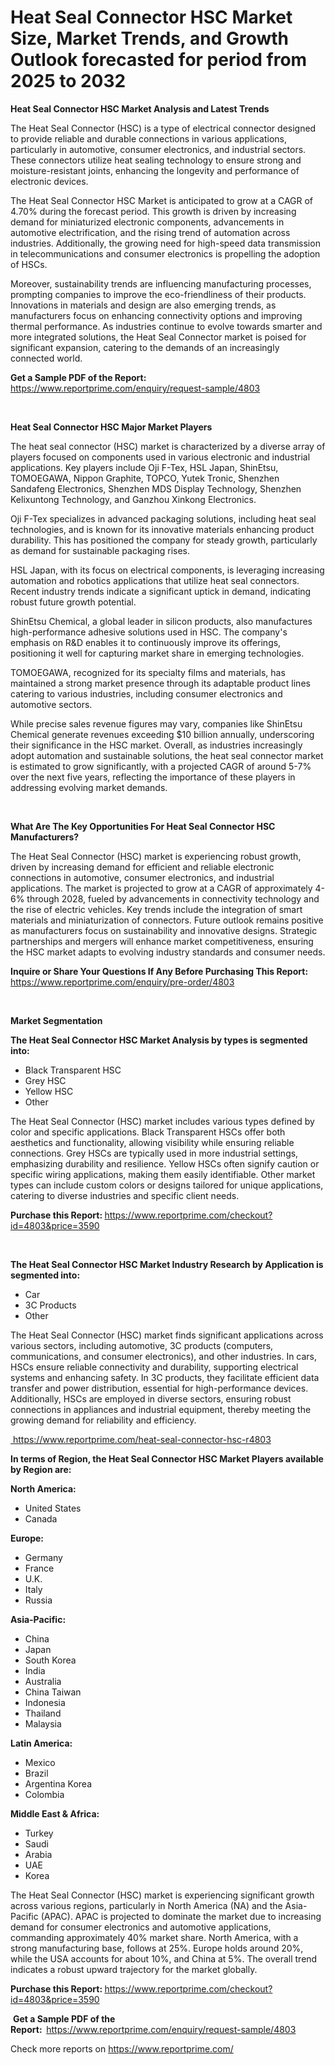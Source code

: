 <p><h1>Heat Seal Connector HSC Market Size, Market Trends, and Growth Outlook forecasted for period from 2025 to 2032</h1></p><p><strong>Heat Seal Connector HSC Market Analysis and Latest Trends</strong></p>
<p><p>The Heat Seal Connector (HSC) is a type of electrical connector designed to provide reliable and durable connections in various applications, particularly in automotive, consumer electronics, and industrial sectors. These connectors utilize heat sealing technology to ensure strong and moisture-resistant joints, enhancing the longevity and performance of electronic devices.</p><p>The Heat Seal Connector HSC Market is anticipated to grow at a CAGR of 4.70% during the forecast period. This growth is driven by increasing demand for miniaturized electronic components, advancements in automotive electrification, and the rising trend of automation across industries. Additionally, the growing need for high-speed data transmission in telecommunications and consumer electronics is propelling the adoption of HSCs. </p><p>Moreover, sustainability trends are influencing manufacturing processes, prompting companies to improve the eco-friendliness of their products. Innovations in materials and design are also emerging trends, as manufacturers focus on enhancing connectivity options and improving thermal performance. As industries continue to evolve towards smarter and more integrated solutions, the Heat Seal Connector market is poised for significant expansion, catering to the demands of an increasingly connected world.</p></p>
<p><strong>Get a Sample PDF of the Report:&nbsp;</strong> <a href="https://www.reportprime.com/enquiry/request-sample/4803?utm_campaign=3199&utm_medium=2&utm_source=Github&utm_content=ia&utm_term=19032025&utm_id=heat-seal-connector-hsc">https://www.reportprime.com/enquiry/request-sample/4803</a></p>
<p>&nbsp;</p>
<p><strong>Heat Seal Connector HSC Major Market Players</strong></p>
<p><p>The heat seal connector (HSC) market is characterized by a diverse array of players focused on components used in various electronic and industrial applications. Key players include Oji F-Tex, HSL Japan, ShinEtsu, TOMOEGAWA, Nippon Graphite, TOPCO, Yutek Tronic, Shenzhen Sandafeng Electronics, Shenzhen MDS Display Technology, Shenzhen Kelixuntong Technology, and Ganzhou Xinkong Electronics.</p><p>Oji F-Tex specializes in advanced packaging solutions, including heat seal technologies, and is known for its innovative materials enhancing product durability. This has positioned the company for steady growth, particularly as demand for sustainable packaging rises.</p><p>HSL Japan, with its focus on electrical components, is leveraging increasing automation and robotics applications that utilize heat seal connectors. Recent industry trends indicate a significant uptick in demand, indicating robust future growth potential.</p><p>ShinEtsu Chemical, a global leader in silicon products, also manufactures high-performance adhesive solutions used in HSC. The company's emphasis on R&D enables it to continuously improve its offerings, positioning it well for capturing market share in emerging technologies.</p><p>TOMOEGAWA, recognized for its specialty films and materials, has maintained a strong market presence through its adaptable product lines catering to various industries, including consumer electronics and automotive sectors.</p><p>While precise sales revenue figures may vary, companies like ShinEtsu Chemical generate revenues exceeding $10 billion annually, underscoring their significance in the HSC market. Overall, as industries increasingly adopt automation and sustainable solutions, the heat seal connector market is estimated to grow significantly, with a projected CAGR of around 5-7% over the next five years, reflecting the importance of these players in addressing evolving market demands.</p></p>
<p>&nbsp;</p>
<p><strong>What Are The Key Opportunities For Heat Seal Connector HSC Manufacturers?</strong></p>
<p><p>The Heat Seal Connector (HSC) market is experiencing robust growth, driven by increasing demand for efficient and reliable electronic connections in automotive, consumer electronics, and industrial applications. The market is projected to grow at a CAGR of approximately 4-6% through 2028, fueled by advancements in connectivity technology and the rise of electric vehicles. Key trends include the integration of smart materials and miniaturization of connectors. Future outlook remains positive as manufacturers focus on sustainability and innovative designs. Strategic partnerships and mergers will enhance market competitiveness, ensuring the HSC market adapts to evolving industry standards and consumer needs.</p></p>
<p><strong>Inquire or Share Your Questions If Any Before Purchasing This Report:</strong> <a href="https://www.reportprime.com/enquiry/pre-order/4803?utm_campaign=3199&utm_medium=2&utm_source=Github&utm_content=ia&utm_term=19032025&utm_id=heat-seal-connector-hsc">https://www.reportprime.com/enquiry/pre-order/4803</a></p>
<p>&nbsp;</p>
<p><strong>Market Segmentation</strong></p>
<p><strong>The Heat Seal Connector HSC Market Analysis by types is segmented into:</strong></p>
<p><ul><li>Black Transparent HSC</li><li>Grey HSC</li><li>Yellow HSC</li><li>Other</li></ul></p>
<p><p>The Heat Seal Connector (HSC) market includes various types defined by color and specific applications. Black Transparent HSCs offer both aesthetics and functionality, allowing visibility while ensuring reliable connections. Grey HSCs are typically used in more industrial settings, emphasizing durability and resilience. Yellow HSCs often signify caution or specific wiring applications, making them easily identifiable. Other market types can include custom colors or designs tailored for unique applications, catering to diverse industries and specific client needs.</p></p>
<p><strong>Purchase this Report:&nbsp;</strong><a href="https://www.reportprime.com/checkout?id=4803&price=3590&utm_campaign=3199&utm_medium=2&utm_source=Github&utm_content=ia&utm_term=19032025&utm_id=heat-seal-connector-hsc">https://www.reportprime.com/checkout?id=4803&price=3590</a></p>
<p>&nbsp;</p>
<p><strong>The Heat Seal Connector HSC Market Industry Research by Application is segmented into:</strong></p>
<p><ul><li>Car</li><li>3C Products</li><li>Other</li></ul></p>
<p><p>The Heat Seal Connector (HSC) market finds significant applications across various sectors, including automotive, 3C products (computers, communications, and consumer electronics), and other industries. In cars, HSCs ensure reliable connectivity and durability, supporting electrical systems and enhancing safety. In 3C products, they facilitate efficient data transfer and power distribution, essential for high-performance devices. Additionally, HSCs are employed in diverse sectors, ensuring robust connections in appliances and industrial equipment, thereby meeting the growing demand for reliability and efficiency.</p></p>
<p><a href="https://www.reportprime.com/heat-seal-connector-hsc-r4803?utm_campaign=3199&utm_medium=2&utm_source=Github&utm_content=ia&utm_term=19032025&utm_id=heat-seal-connector-hsc">&nbsp;https://www.reportprime.com/heat-seal-connector-hsc-r4803</a></p>
<p><strong>In terms of Region, the Heat Seal Connector HSC Market Players available by Region are:</strong></p>
<p>
    <p> <strong> North America: </strong>
        <ul>
            <li>United States</li>
            <li>Canada</li>
        </ul>
        </p> 
    <p> <strong> Europe: </strong>
        <ul>
            <li>Germany</li>
            <li>France</li>
            <li>U.K.</li>
            <li>Italy</li>
            <li>Russia</li>
        </ul>
        </p> 
    <p> <strong> Asia-Pacific: </strong>
        <ul>
            <li>China</li>
            <li>Japan</li>
            <li>South Korea</li>
            <li>India</li>
            <li>Australia</li>
            <li>China Taiwan</li>
            <li>Indonesia</li>
            <li>Thailand</li>
            <li>Malaysia</li>
        </ul>
        </p> 
    <p> <strong> Latin America: </strong>
        <ul>
            <li>Mexico</li>
            <li>Brazil</li>
            <li>Argentina Korea</li>
            <li>Colombia</li>
        </ul>
        </p> 
    <p> <strong> Middle East & Africa: </strong>
        <ul>
            <li>Turkey</li>
            <li>Saudi</li>
            <li>Arabia</li>
            <li>UAE</li>
            <li>Korea</li>
        </ul>
    </p>
    </p>
<p><p>The Heat Seal Connector (HSC) market is experiencing significant growth across various regions, particularly in North America (NA) and the Asia-Pacific (APAC). APAC is projected to dominate the market due to increasing demand for consumer electronics and automotive applications, commanding approximately 40% market share. North America, with a strong manufacturing base, follows at 25%. Europe holds around 20%, while the USA accounts for about 10%, and China at 5%. The overall trend indicates a robust upward trajectory for the market globally.</p></p>
<p><strong>Purchase this Report: </strong><a href="https://www.reportprime.com/checkout?id=4803&price=3590&utm_campaign=3199&utm_medium=2&utm_source=Github&utm_content=ia&utm_term=19032025&utm_id=heat-seal-connector-hsc">https://www.reportprime.com/checkout?id=4803&price=3590</a></p>
<p>&nbsp;<strong>Get a Sample PDF of the Report:&nbsp;&nbsp;</strong><a href="https://www.reportprime.com/enquiry/request-sample/4803?utm_campaign=3199&utm_medium=2&utm_source=Github&utm_content=ia&utm_term=19032025&utm_id=heat-seal-connector-hsc">https://www.reportprime.com/enquiry/request-sample/4803</a></p>
<p><strong></strong></p>
<p>Check more reports on <a href="https://www.reportprime.com/?utm_campaign=3199&utm_medium=2&utm_source=Github&utm_content=ia&utm_term=19032025&utm_id=heat-seal-connector-hsc">https://www.reportprime.com/</a></p>